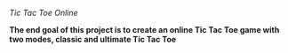 *Tic Tac Toe Online*

**The end goal of this project is to create an online Tic Tac Toe game with two modes, classic and ultimate Tic Tac Toe**